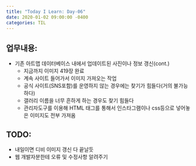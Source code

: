 ```yaml
---
title: "Today I Learn: Day-06"
date: 2020-01-02 09:00:00 -0400
categories: TIL
---
```

**업무내용:**
---
+ 기존 아트맵 데이터베이스 내에서 업데이트된 사진이나 정보 갱신(cont.)
  + 지금까지 이미지 419장 완료
  + 계속 사이트 들어가서 이미지 가져오는 작업
  + 공식 사이트(SNS포함)를 운영하지 않는 경우에는 찾기가 힘들다(거의 불가능하다)
  + 갤러리 이름을 너무 흔하게 하는 경우도 찾기 힘들다
  + 관리자도구를 이용해 HTML 태그를 통해서 인스타그램이나 css등으로 넣어놓은 이미지도 전부 가져옴

**TODO:**
---
+ 내일이면 디비 이미지 갱신 다 끝날듯
+ 웹 개발자분한테 오류 및 수정사항 알려주기
